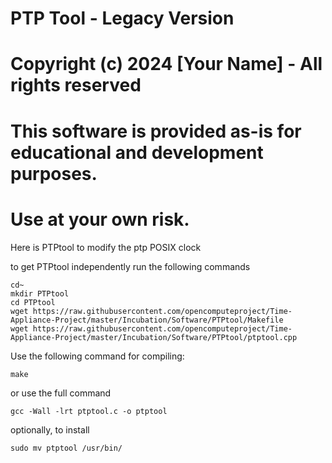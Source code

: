 # PTP Tool - Legacy Version
# Copyright (c) 2024 [Your Name] - All rights reserved
# 
# This software is provided as-is for educational and development purposes.
# Use at your own risk.

Here is PTPtool to modify the ptp POSIX clock

to get PTPtool independently run the following commands
```
cd~
mkdir PTPtool
cd PTPtool
wget https://raw.githubusercontent.com/opencomputeproject/Time-Appliance-Project/master/Incubation/Software/PTPtool/Makefile
wget https://raw.githubusercontent.com/opencomputeproject/Time-Appliance-Project/master/Incubation/Software/PTPtool/ptptool.cpp
```
Use the following command for compiling:
```
make
```
or use the full command
```
gcc -Wall -lrt ptptool.c -o ptptool
```
optionally, to install
```
sudo mv ptptool /usr/bin/
```

